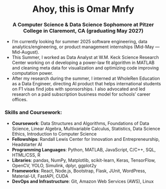 <h1 align="center">Ahoy, this is Omar Mnfy</h1>
<h3 align="center">A Computer Science & Data Science Sophomore at Pitzer College in Claremont, CA (graduating May 2027)</h3>

- I’m currently looking for summer 2025 software engineering, data analytics/engineering, or product management internships (Mid-May — Mid-August).
- This Summer, I worked as Data Analyst at W.M. Keck Science Research Center working on d developing a power-law fit algorithm in MATLAB and cleaning meta data for visualization and optimizing code improving computation power.
- After my research during the summer, I interned at WholeRen Education as a Data Engineer, directing AI product that helps international students on F1 visas find jobs with sponsorships. I also advocated and led research on a paid subscription business model for schools’ career offices.  

<h3 align="left">Skills and Coursework:</h3>

- **Coursework**: Data Structures and Algorithms, Foundations of Data Science, Linear Algebra, Multivariable Calculus, Statistics, Data Science Ethics, Introduction to Computer Science
- **Fellowships**: Randall Lewis Center for Innovation and Entrepreneurship, Headstarter AI
- **Programming Languages**: Python, MATLAB, JavaScript, C/C++, SQL, HTML/CSS, R
- **Libraries**: pandas, NumPy, Matplotlib, scikit-learn, Keras, TensorFlow, OpenCV, YOLO, Simulink, dplyr, ggplot2y
- **Frameworks**: React, Node.js, Bootstrap, Flask, JUnit, WordPress, Material-UI, FastAPI, CUDA
- **DevOps and Infrastructure**:  Git, Amazon Web Services (AWS), Linux

